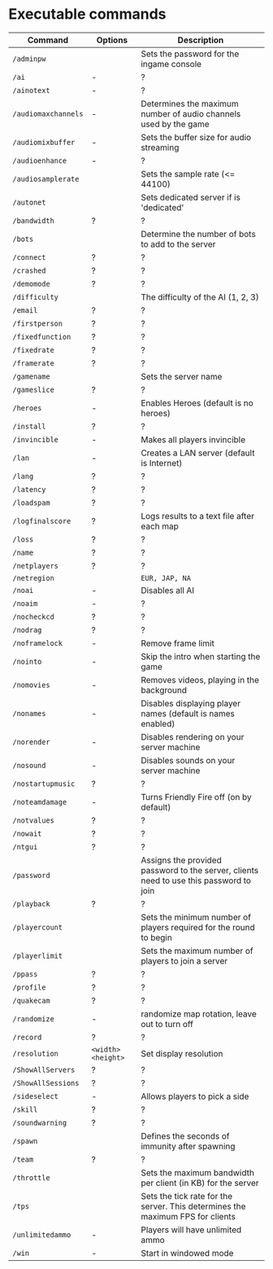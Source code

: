 # Executable commands

| Command | Options | Description |
| ----|---- | --- |
| `/adminpw` | <password> | Sets the password for the ingame console |
| `/ai` | - | ? |
| `/ainotext` | - | ? |
| `/audiomaxchannels` | - | Determines the maximum number of audio channels used by the game |
| `/audiomixbuffer` | - | Sets the buffer size for audio streaming |
| `/audioenhance` | - | ? |
| `/audiosamplerate` | <samplerate> | Sets the sample rate (<= 44100) |
| `/autonet` | <network> | Sets dedicated server if <network> is 'dedicated' |
| `/bandwidth` | ? | ? |
| `/bots` | <botnumber> | Determine the number of bots to add to the server |
| `/connect` | ? | ? |
| `/crashed` | ? | ? |
| `/demomode` | ? | ? |
| `/difficulty` | <difficulty> | The difficulty of the AI (1, 2, 3) |
| `/email` | ? | ? |
| `/firstperson` | ? | ? |
| `/fixedfunction` | ? | ? |
| `/fixedrate` | ? | ? |
| `/framerate` | ? | ? |
| `/gamename` | <name> | Sets the server name |
| `/gameslice` | ? | ? |
| `/heroes` | - | Enables Heroes (default is no heroes) |
| `/install` | ? | ? |
| `/invincible` | - | Makes all players invincible |
| `/lan` | - | Creates a LAN server (default is Internet) |
| `/lang` | ? | ? |
| `/latency` | ? | ? |
| `/loadspam` | ? | ? |
| `/logfinalscore` | ? | Logs results to a text file after each map |
| `/loss` | ? | ? |
| `/name` | ? | ? |
| `/netplayers` | ? | ? |
| `/netregion` | <region> | `EUR, JAP, NA` |
| `/noai` | - | Disables all AI |
| `/noaim` | - | ? |
| `/nocheckcd` | ? | ? |
| `/nodrag` | ? | ? |
| `/noframelock` | - | Remove frame limit |
| `/nointo` | - | Skip the intro when starting the game |
| `/nomovies` | - | Removes videos, playing in the background |
| `/nonames` | - | Disables displaying player names (default is names enabled) |
| `/norender` | - | Disables rendering on your server machine |
| `/nosound` | - | Disables sounds on your server machine |
| `/nostartupmusic` | ? | ? |
| `/noteamdamage` | - | Turns Friendly Fire off (on by default) |
| `/notvalues` | ? | ? |
| `/nowait` | ? | ? |
| `/ntgui` | ? | ? |
| `/password` | <password> | Assigns the provided password to the server, clients need to use this password to join |
| `/playback` | ? | ? |
| `/playercount` | <count> | Sets the minimum number of players required for the round to begin |
| `/playerlimit` | <limit> | Sets the maximum number of players to join a server |
| `/ppass` | ? | ? |
| `/profile` | ? | ? |
| `/quakecam` | ? | ? |
| `/randomize` | - | randomize map rotation, leave out to turn off |
| `/record` | ? | ? |
| `/resolution` | `<width>` `<height>` | Set display resolution |
| `/ShowAllServers` | ? | ? |
| `/ShowAllSessions` | ? | ? |
| `/sideselect` | - | Allows players to pick a side |
| `/skill` | ? | ? |
| `/soundwarning` | ? | ? |
| `/spawn` | <seconds> | Defines the seconds of immunity after spawning |
| `/team` | ? | ? |
| `/throttle` | <bandwidth> | Sets the maximum bandwidth per client (in KB) for the server |
| `/tps` | <ticks> | Sets the tick rate for the server. This determines the maximum FPS for clients |
| `/unlimitedammo` | - | Players will have unlimited ammo |
| `/win` | - | Start in windowed mode |
